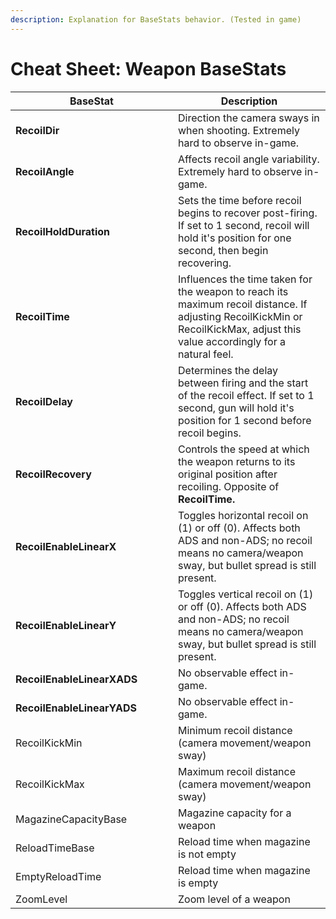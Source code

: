 ```yaml
---
description: Explanation for BaseStats behavior. (Tested in game)
---
```


# Cheat Sheet: Weapon BaseStats

<table data-full-width="false"><thead><tr><th width="244">BaseStat</th><th>Description</th></tr></thead><tbody><tr><td><strong>RecoilDir</strong></td><td>Direction the camera sways in when shooting. Extremely hard to observe in-game.</td></tr><tr><td><strong>RecoilAngle</strong></td><td>Affects recoil angle variability. Extremely hard to observe in-game.</td></tr><tr><td><strong>RecoilHoldDuration</strong></td><td>Sets the time before recoil begins to recover post-firing. If set to 1 second, recoil will hold it's position for one second, then begin recovering.</td></tr><tr><td><strong>RecoilTime</strong></td><td>Influences the time taken for the weapon to reach its maximum recoil distance. If adjusting RecoilKickMin or RecoilKickMax, adjust this value accordingly for a natural feel.</td></tr><tr><td><strong>RecoilDelay</strong></td><td>Determines the delay between firing and the start of the recoil effect. If set to 1 second, gun will hold it's position for 1 second before recoil begins.</td></tr><tr><td><strong>RecoilRecovery</strong></td><td>Controls the speed at which the weapon returns to its original position after recoiling. Opposite of <strong>RecoilTime.</strong></td></tr><tr><td><strong>RecoilEnableLinearX</strong></td><td>Toggles horizontal recoil on (1) or off (0). Affects both ADS and non-ADS; no recoil means no camera/weapon sway, but bullet spread is still present.</td></tr><tr><td><strong>RecoilEnableLinearY</strong></td><td>Toggles vertical recoil on (1) or off (0). Affects both ADS and non-ADS; no recoil means no camera/weapon sway, but bullet spread is still present.</td></tr><tr><td><strong>RecoilEnableLinearXADS</strong></td><td>No observable effect in-game.</td></tr><tr><td><strong>RecoilEnableLinearYADS</strong></td><td>No observable effect in-game.</td></tr><tr><td>RecoilKickMin</td><td>Minimum recoil distance (camera movement/weapon sway)</td></tr><tr><td>RecoilKickMax</td><td>Maximum recoil distance (camera movement/weapon sway)</td></tr><tr><td>MagazineCapacityBase</td><td>Magazine capacity for a weapon</td></tr><tr><td>ReloadTimeBase</td><td>Reload time when magazine is not empty</td></tr><tr><td>EmptyReloadTime</td><td>Reload time when magazine is empty</td></tr><tr><td>ZoomLevel</td><td>Zoom level of a weapon</td></tr></tbody></table>
